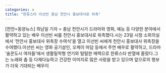 ```yaml
---
categories: a
title: "한류스타 이선빈 충남 천안시 홍보대사로 위촉"
---
```

[천안=동양뉴스] 최남일 기자 = 충남 천안시가 드라마와 영화, 예능 등 다양한 분야에서 활약하고 있는 배우 이선빈 씨를 천안시 홍보대사로 위촉했다.시는 23일 시청 소회의실에서 ‘천안시 홍보대사 위촉장 수여식’을 열고 이선빈 씨에게 천안시 홍보대사 위촉장을 수여했다.이선빈 씨는 영화 공기살인, 오케이 마담 등에서 주연 배우로 활약하고, 드라마 ‘술꾼도시 여자들’에서 생활밀착형 연기와 털털한 매력으로 한류스타 반열에 올랐다.그는 노래와 춤 등 다재다능하고 건강한 이미지로 많은 사랑을 받고 있으며 앞으로의 행보가 더욱 기대되는 배우이